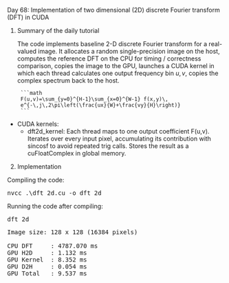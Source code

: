 Day 68: Implementation of two dimensional (2D) discrete Fourier transform (DFT) in CUDA

1) Summary of the daily tutorial

    The code implements baseline 2-D discrete Fourier transform for a real-valued image. It allocates a random single-precision image on the host, computes the reference DFT on the CPU for timing / correctness comparison, copies the image to the GPU, launches a CUDA kernel in which each thread calculates one output frequency bin $u,v$, copies the complex spectrum back to the host.

        ```math
        F(u,v)=\sum_{y=0}^{H-1}\sum_{x=0}^{W-1} f(x,y)\,
        e^{-\,j\,2\pi\left(\frac{ux}{W}+\frac{vy}{H}\right)}
        ```

- CUDA kernels:
    - dft2d_kernel: Each thread maps to one output coefficient F(u,v). Iterates over every input pixel, accumulating its contribution with sincosf to avoid repeated trig calls. Stores the result as a cuFloatComplex in global memory.

2) Implementation

Compiling the code:

<pre>nvcc .\dft_2d.cu -o dft_2d</pre>

Running the code after compiling:

<pre>dft_2d</pre>

<pre>Image size: 128 x 128 (16384 pixels)

CPU DFT     : 4787.070 ms
GPU H2D     : 1.132 ms
GPU Kernel  : 8.352 ms
GPU D2H     : 0.054 ms
GPU Total   : 9.537 ms</pre>